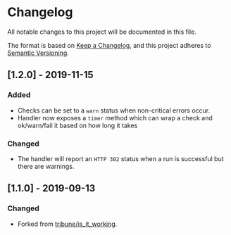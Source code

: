 # Changelog

All notable changes to this project will be documented in this file.

The format is based on [Keep a Changelog](https://keepachangelog.com/en/1.0.0/),
and this project adheres to [Semantic Versioning](https://semver.org/spec/v2.0.0.html).

## [1.2.0] - 2019-11-15

### Added

- Checks can be set to a `warn` status when non-critical errors occur.
- Handler now exposes a `timer` method which can wrap a check and ok/warn/fail it based on how long it takes

### Changed

- The handler will report an `HTTP 302` status when a run is successful but there are warnings.

## [1.1.0] - 2019-09-13

### Changed

- Forked from [tribune/is_it_working](https://github.com/tribune/is_it_working).
